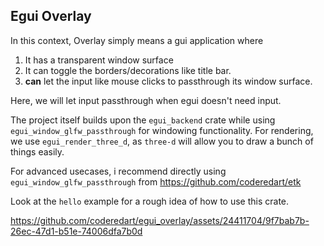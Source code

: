 ## Egui Overlay
In this context, Overlay simply means a gui application where
1. It has a transparent window surface
2. It can toggle the borders/decorations like title bar.
3. **can** let the input like mouse clicks to passthrough its window surface.

Here, we will let input passthrough when egui doesn't need input. 

The project itself builds upon the `egui_backend` crate while using `egui_window_glfw_passthrough` for windowing functionality. 
For rendering, we use `egui_render_three_d`, as `three-d` will allow you to draw a bunch of things easily. 

For advanced usecases, i recommend directly using `egui_window_glfw_passthrough` from https://github.com/coderedart/etk

Look at the `hello` example for a rough idea of how to use this crate.



https://github.com/coderedart/egui_overlay/assets/24411704/9f7bab7b-26ec-47d1-b51e-74006dfa7b0d

